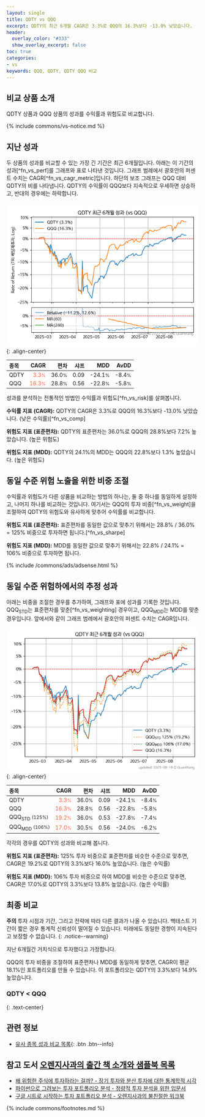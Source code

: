 ```yaml
---
layout: single
title: QDTY vs QQQ
excerpt: QDTY의 최근 6개월 CAGR은 3.3%로 QQQ의 16.3%보다 -13.0% 낮았습니다.
header:
  overlay_color: "#333"
  show_overlay_excerpt: false
toc: true
categories:
- vs
keywords: QQQ, QDTY, QDTY QQQ 비교
---
```


## 비교 상품 소개


QDTY 상품과 QQQ 상품의 성과를 수익률과 위험도로 비교합니다.





{% include commons/vs-notice.md %}

## 지난 성과

두 상품의 성과를 비교할 수 있는 가장 긴 기간은 최근 6개월입니다. 아래는 이 기간의 성과[^fn_vs_perf]를 그래프와 표로 나타낸 것입니다.
그래프 범례에서 괄호안의 퍼센트 수치는 CAGR[^fn_vs_cagr_metric]입니다.
하단의 보조 그래프는 QQQ 대비 QDTY의 비를 나타냅니다.
QDTY의 수익률이 QQQ보다 지속적으로 우세하면 상승하고, 반대의 경우에는 하락합니다.

![QDTY](/vs/images/qdty-vs-qqq_dual.png){: .align-center}

| **종목** | **CAGR** | **편차** | **샤프** | **MDD** | **AvDD** |
| :------------ | ------: | -----------: | -------: | ------: | -------: |
| QDTY | <span style="color: tomato">3.3<small>%</small></span> | 36.0<small>%</small> | 0.09 | -24.1<small>%</small> | -8.4<small>%</small> |
| QQQ | <span style="color: tomato">16.3<small>%</small></span> | 28.8<small>%</small> | 0.56 | -22.8<small>%</small> | -5.8<small>%</small> |

<!-- more -->


성과를 분석하는 전통적인 방법인 수익률과 위험도[^fn_vs_risk]를 살펴봅니다.

**수익률 지표 (CAGR):** QDTY의 CAGR은 3.3%로 QQQ의 16.3%보다 -13.0% 낮았습니다. (낮은 수익률)[^fn_vs_comp]

**위험도 지표 (표준편차):** QDTY의 표준편차는 36.0%로 QQQ의 28.8%보다 7.2% 높았습니다. (높은 위험도)

**위험도 지표 (MDD):** QDTY의 24.1%의 MDD는 QQQ의 22.8%보다 1.3% 높았습니다. (높은 위험도)



## 동일 수준 위험 노출을 위한 비중 조절

수익률과 위험도가 다른 상품을 비교하는 방법의 하나는, 둘 중 하나를 동일하게 설정하고, 나머지 하나를 비교하는 것입니다.
여기서는 QQQ의 투자 비중[^fn_vs_weight]을 조절하여 QDTY의 위험도와 유사하게 맞추어 수익률를 비교합니다.

**위험도 지표 (표준편차):** 표준편차를 동일한 값으로 맞추기 위해서는 28.8% / 36.0% = 125% 비중으로 투자하면 됩니다.[^fn_vs_sharpe]

**위험도 지표 (MDD):** MDD를 동일한 값으로 맞추기 위해서는 22.8% / 24.1% = 106% 비중으로 투자하면 됩니다.


{% include /commons/ads/adsense.html %}



## 동일 수준 위험하에서의 추정 성과

아래는 비중을 조절한 경우를 추가하여, 그래프와 표에 성과를 기록한 것입니다.
QQQ<sub>STD</sub>는 표준편차를 맞춘[^fn_vs_weighting] 경우이고, QQQ<sub>MDD</sub>는 MDD를 맞춘 경우입니다.
앞에서와 같이 그래프 범례에서 괄호안의 퍼센트 수치는 CAGR입니다.


![QDTY](/vs/images/qdty-vs-qqq.png){: .align-center}



| **종목** | **CAGR** | **편차** | **샤프** | **MDD** | **AvDD** |
| :------------ | ------: | -----------: | -------: | ------: | -------: |
| QDTY | <span style="color: tomato">3.3<small>%</small></span> | 36.0<small>%</small> | 0.09 | -24.1<small>%</small> | -8.4<small>%</small> |
| QQQ | <span style="color: tomato">16.3<small>%</small></span> | 28.8<small>%</small> | 0.56 | -22.8<small>%</small> | -5.8<small>%</small> |
| QQQ<sub>STD</sub> <small>(125%)</small> | <span style="color: tomato">19.2<small>%</small></span> | 36.0<small>%</small> | 0.53 | -27.8<small>%</small> | -7.4<small>%</small> |
| QQQ<sub>MDD</sub> <small>(106%)</small> | <span style="color: tomato">17.0<small>%</small></span> | 30.5<small>%</small> | 0.56 | -24.0<small>%</small> | -6.2<small>%</small> |



각각의 경우를 QDTY의 성과와 비교해 봅니다.

**위험도 지표 (표준편차):** 125% 투자 비중으로 표준편차를 비슷한 수준으로 맞추면, CAGR은 19.2%로 QDTY의 3.3%보다 16.0% 높았습니다. (높은 수익률)

**위험도 지표 (MDD):** 106% 투자 비중으로 하여 MDD를 비슷한 수준으로 맞추면, CAGR은 17.0%로 QDTY의 3.3%보다 13.8% 높았습니다. (높은 수익률)




## 최종 비교

**주의** 투자 시점과 기간, 그리고 전략에 따라 다른 결과가 나올 수 있습니다. 백테스트 기간이 짧은 경우 통계적 신뢰성이 떨어질 수 있습니다. 미래에도 동일한 경향이 지속된다고 보장할 수 없습니다.
{: .notice--warning}

지난 6개월간 거치식으로 투자했다고 가정합니다.

QQQ의 투자 비중을 조절하여 표준편차나 MDD를 동일하게 맞추면, CAGR이 평균 18.1%인 포트폴리오를 만들 수 있습니다.
이 포트폴리오는 QDTY의 3.3%보다 14.9% 높았습니다.

### QDTY &lt; QQQ
{: .text-center}


## 관련 정보

- [유사 종목 성과 비교 목록](/vs/){: .btn .btn--info}


## 참고 도서 [오렌지사과의 출간 책 소개와 샘플북 목록](https://kongdori.tistory.com/691)

- [왜 위험한 주식에 투자하라는 걸까? - 장기 투자와 분산 투자에 대한 통계학적 시각](https://kongdori.tistory.com/421)
- [파이썬으로 그려보는 투자 포트폴리오 분석  - 정량적 투자 분석을 위한 입문서](https://kongdori.tistory.com/643)
- [구글 시트로 시작하는 투자 포트폴리오 분석 - 오렌지사과의 불친절한 워크북](https://kongdori.tistory.com/449)

{% include commons/footnotes.md %}